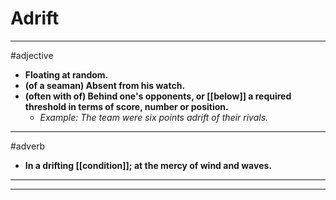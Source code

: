 # Adrift
---
#adjective
- **Floating at random.**
- **(of a seaman) Absent from his watch.**
- **(often with of) Behind one's opponents, or [[below]] a required threshold in terms of score, number or position.**
	- _Example: The team were six points adrift of their rivals._
---
#adverb
- **In a drifting [[condition]]; at the mercy of wind and waves.**
---
---
